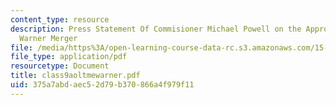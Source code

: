 ```yaml
---
content_type: resource
description: Press Statement Of Commisioner Michael Powell on the Approval of Aol-Time
  Warner Merger
file: /media/https%3A/open-learning-course-data-rc.s3.amazonaws.com/15-649-the-law-of-mergers-and-acquisitions-spring-2003/375a7abdaec52d79b370866a4f979f11_class9aoltmewarner.pdf
file_type: application/pdf
resourcetype: Document
title: class9aoltmewarner.pdf
uid: 375a7abd-aec5-2d79-b370-866a4f979f11
---
```

